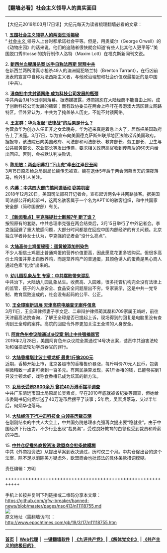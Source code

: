 ### 【翻墙必看】社会主义领导人的真实面目
------------------------

<p>
 【大纪元2019年03月17日讯】大纪元每天为读者梳理翻墙必看的文章：
</p>
<p>
 1.
 <b>
  <a href="http://www.epochtimes.com/gb/19/3/15/n11117207.htm" rel="noopener noreferrer" target="_blank">
   五国社会主义领导人的两面生活揭秘
  </a>
 </b>
 <br/>
 “
 <a href="http://www.epochtimes.com/gb/tag/%E7%A4%BE%E4%BC%9A%E4%B8%BB%E4%B9%89.html">
  社会主义
 </a>
 领导人上台时都承诺社会平等。但是，用奥威尔（George Orwell）的《动物庄园》的话来说，他们的追随者很快就会知道‘有些人比其他人更平等’.”美国脱口秀Stossel的执行制作人洛特（Maxim Lott）在福克斯新闻刊文说。
</p>
<p>
 2.
 <b>
  <a href="http://www.epochtimes.com/gb/19/3/16/n11118150.htm" rel="noopener noreferrer" target="_blank">
   新西兰血腥屠杀案 凶手自称法西斯 崇拜中共
  </a>
 </b>
 <br/>
 在新西兰两所清真寺枪杀49人的澳洲疑犯塔兰特（Brenton Tarrant），在行凶前发表的宣言中自称为法西斯主义者，与他政治理想和社会价值观最接近的是中国（中共）。
</p>
<p>
 3.
 <b>
  <a href="http://www.epochtimes.com/gb/19/3/16/n11118359.htm" rel="noopener noreferrer" target="_blank">
   港商批中共封锁网络 成为科技公司发展的瓶颈
  </a>
 </b>
 <br/>
 中共两会3月15日刚刚落幕。据港媒披露，港商抱怨在大陆经商不能自由上网，成了创新科技公司发展的瓶颈；而有政协委员在两会上呼吁在粤港澳大湾区建立网路特区。但外界认为，中共为了掩盖杀人历史，不能不封锁网络。
</p>
<p>
 4.
 <b>
  <a href="http://www.epochtimes.com/gb/19/3/16/n11117457.htm" rel="noopener noreferrer" target="_blank">
   王友群：华为发起“法律战”的后果是什么？
  </a>
 </b>
 <br/>
 为营救华为创办人任正非之女孟晚舟，华为近来真是着急上火了，居然把美国政府告上了法庭。3月7日，华为宣布向美国德克萨斯州联邦地区法院起诉美国政府。据报导，该法院已向美国政府、司法部和司法部长、教育部长、劳工部长、卫生与公共服务部长、农业部长等发出传票，要求相关政府高官收到传票后的60天内给出回应。否则，会被默认判决败诉。
</p>
<p>
 5.
 <b>
  <a href="http://www.epochtimes.com/gb/19/3/16/n11117855.htm" rel="noopener noreferrer" target="_blank">
   陈思敏：两会闭幕打“下山虎”牵出江泽民丑闻
  </a>
 </b>
 <br/>
 3月15日原质检总局副局长魏传忠被查。魏在退休5年后于两会闭幕当天的深夜落马，格外引人关注。
</p>
<p>
 6.
 <b>
  <a href="http://www.epochtimes.com/gb/19/3/16/n11117320.htm" rel="noopener noreferrer" target="_blank">
   内幕：中共四大部门搞间谍活动 窃美机密
  </a>
 </b>
 <br/>
 2018年12月20日，美国司法部召开记者会，宣布起诉两名中共网路骇客。据美国司法部公开的起诉书，这两名骇客属于一个名为APT10的骇客组织，和中共国家安全部（简称国安部）有关。
</p>
<p>
 7.
 <b>
  <a href="http://www.epochtimes.com/gb/19/3/16/n11118349.htm" rel="noopener noreferrer" target="_blank">
   【新闻看点】李克强提壮士断腕7年 断了谁？
  </a>
 </b>
 <br/>
 按照原有的套路，中共总理李克强在两会结束后，3月15日举行了中外记者会。李克强回避了重大敏感问题，大部分时间都是在回应中国内部经济的有关问题。北京独立学者孙女士认为，李克强的记者会“没什么亮点”。
</p>
<p>
 8.
 <b>
  <a href="http://www.epochtimes.com/gb/19/3/16/n11118538.htm" rel="noopener noreferrer" target="_blank">
   大陆高价土鸡蛋秘密：蛋黄被添加剂染色
  </a>
 </b>
 <br/>
 不少人相信土鸡蛋比普通鸡蛋的营养价值更高，因此愿意花更多钱购买。但很多高价土鸡蛋并非出自散养鸡，而是笼养鸡产的普通蛋，其颜色诱人的蛋黄是黑心商人通过色素“化妆”出来的。
</p>
<p>
 9.
 <b>
  <a href="http://www.epochtimes.com/gb/19/3/16/n11118329.htm" rel="noopener noreferrer" target="_blank">
   幼儿园乱象丛生 专家：中共腐败带来混乱
  </a>
 </b>
 <br/>
 中共治下，大陆幼儿园乱象丛生。收费高、入园难，很多托管机构完全没有法律上的监管，孩子的人身安全、食品安全问题层出不穷。专家表示，这是中共一党专制、教育腐败造成的，社会没有起码的公平、公正。
</p>
<p>
 10.
 <b>
  <a href="http://www.epochtimes.com/gb/19/3/16/n11118135.htm" rel="noopener noreferrer" target="_blank">
   王全璋案新进展 天津高院电脑查无案件信息
  </a>
 </b>
 <br/>
 3月11日，王全璋律师妻子李文足、二审辩护律师蔺其磊和709家属王峭岭，前往天津最高法院查询，了解王全璋是否已提起上诉，现场得到的回复是电脑里没有查询到王全璋的案件。高院的回应令外界更加关注王全璋的人身安全。
</p>
<p>
 11.
 <b>
  <a href="http://www.epochtimes.com/gb/19/3/16/n11118029.htm" rel="noopener noreferrer" target="_blank">
   阿肯色州参议院通过决议案 制止中共强摘器官
  </a>
 </b>
 <br/>
 2019年2月28日，美国阿肯色州众议院全票通过14号决议案，谴责中共迫害法轮功和强摘法轮功学员器官的罪行。
</p>
<p>
 12.
 <b>
  <a href="http://www.epochtimes.com/gb/19/3/16/n11118568.htm" rel="noopener noreferrer" target="_blank">
   大陆香椿堪比波士顿龙虾 最贵1斤逾200元
  </a>
 </b>
 <br/>
 近期，香椿开始上市，北京各超市的香椿售价暴涨，每斤叫价70元人民币，包装稍微精致一点更可卖到一百多元。有网民换算发现，买1斤香椿的钱，已能够买到1只波士顿龙虾，戏称食香椿已成为炫富的新方法。
</p>
<p>
 13.
 <b>
  <a href="http://www.epochtimes.com/gb/19/3/16/n11118505.htm" rel="noopener noreferrer" target="_blank">
   女局长受贿3600余万 曾花40万港币摆平调查
  </a>
 </b>
 <br/>
 中共广东清远市国土局原局长吴素贞，早在2010年底就被省纪委等调查，但她给市委副书记何炳华送了40万港币后摆平了该事；5年后，吴素贞落马，又过半年后，何炳华也落马。
</p>
<p>
 14.
 <b>
  <a href="http://www.epochtimes.com/gb/19/3/16/n11118308.htm" rel="noopener noreferrer" target="_blank">
   大陆经济下行冲击科技业 白领亲历裁员潮
  </a>
 </b>
 <br/>
 在刚刚结束的中共人大会上，中共国务院总理李克强再次提出要“稳就业”。由于中国经济下行压力，不少行业出现“裁员潮”，受过良好教育的白领也受到裁员和降薪的冲击。
</p>
<p>
 15.
 <b>
  <a href="http://www.epochtimes.com/gb/19/3/16/n11118202.htm" rel="noopener noreferrer" target="_blank">
   中共仓促推外商投资法 欧盟商会批条款模糊
  </a>
 </b>
 <br/>
 中共《外商投资法》从提出草案到表决通过，历时仅三个月。中共仓促出台的这个法案，除不足以消除美方疑虑外，欧盟商会也批该法的具体条款措词模糊。
</p>
<p>
 责任编辑：方明
</p>

+++++++++++++++++++++++++++++++++++++++++++++++++++++++++++<br/><br/>
手机上长按并复制下列链接或二维码分享本文章：<br/>
https://github.com/gfw-breaker/banned-news/blob/master/pages/nsc413/n11118755.md <br/>
<a href='https://github.com/gfw-breaker/banned-news/blob/master/pages/nsc413/n11118755.md'><img src='https://github.com/gfw-breaker/banned-news/blob/master/pages/nsc413/n11118755.md.png'/></a> <br/>
原文地址（需翻墙访问）：http://www.epochtimes.com/gb/19/3/17/n11118755.htm


------------------------
#### [首页](https://github.com/gfw-breaker/banned-news/blob/master/README.md) &nbsp;|&nbsp; [Web代理](https://github.com/labour-camp/helloworld) &nbsp;|&nbsp; [一键翻墙软件](https://github.com/gfw-breaker/nogfw/blob/master/README.md) &nbsp;| [《九评共产党》](https://github.com/gfw-breaker/9ping.md/blob/master/README.md#九评之一评共产党是什么) | [《解体党文化》](https://github.com/gfw-breaker/jtdwh.md/blob/master/README.md) | [《共产主义的终极目的》](https://github.com/gfw-breaker/gczydzjmd.md/blob/master/README.md)

